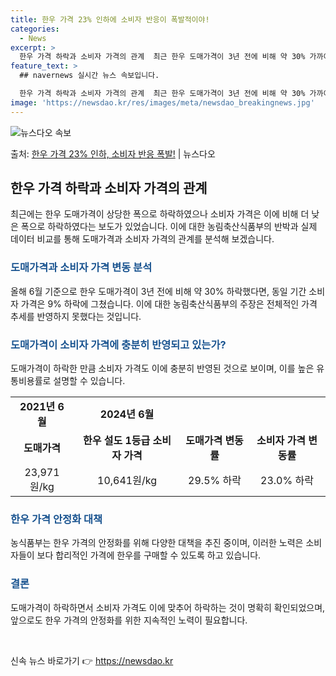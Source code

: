 ```yaml
---
title: 한우 가격 23% 인하에 소비자 반응이 폭발적이야!
categories:
  - News
excerpt: >
  한우 가격 하락과 소비자 가격의 관계  최근 한우 도매가격이 3년 전에 비해 약 30% 가까이 폭락한 반면,…
feature_text: >
  ## navernews 실시간 뉴스 속보입니다.

  한우 가격 하락과 소비자 가격의 관계  최근 한우 도매가격이 3년 전에 비해 약 30% 가까이 폭락한 반면,…
image: 'https://newsdao.kr/res/images/meta/newsdao_breakingnews.jpg'
---
```


![뉴스다오 속보](https://newsdao.kr/res/images/meta/newsdao_breakingnews.jpg)

<p>출처: <a href="https://newsdao.kr/4269" rel="dofollow">한우 가격 23% 인하, 소비자 반응 폭발!</a> | 뉴스다오</p>

<h2 data-ke-size="size26">한우 가격 하락과 소비자 가격의 관계</h2>
<p data-ke-size="size16">최근에는 한우 도매가격이 상당한 폭으로 하락하였으나 소비자 가격은 이에 비해 더 낮은 폭으로 하락하였다는 보도가 있었습니다. 이에 대한 농림축산식품부의 반박과 실제 데이터 비교를 통해 도매가격과 소비자 가격의 관계를 분석해 보겠습니다.</p>

<h3><b><span style="color: #1a5490;">도매가격과 소비자 가격 변동 분석</span></b></h3>
<p data-ke-size="size16">올해 6월 기준으로 한우 도매가격이 3년 전에 비해 약 30% 하락했다면, 동일 기간 소비자 가격은 9% 하락에 그쳤습니다. 이에 대한 농림축산식품부의 주장은 전체적인 가격 추세를 반영하지 못했다는 것입니다.</p>

<h3><b><span style="color: #1a5490;">도매가격이 소비자 가격에 충분히 반영되고 있는가?</span></b></h3>
<p data-ke-size="size16">도매가격이 하락한 만큼 소비자 가격도 이에 충분히 반영된 것으로 보이며, 이를 높은 유통비용률로 설명할 수 있습니다.</p>

<table>
<tbody>
<tr>
<td style="text-align: center; height: 17px;"><b>2021년 6월</b></td>
<td style="text-align: center; height: 17px;"><b>2024년 6월</b></td>
</tr>
<tr>
<td style="text-align: center; height: 17px;"><b>도매가격</b></td>
<td style="text-align: center; height: 17px;"><b>한우 설도 1등급 소비자 가격</b></td>
<td style="text-align: center; height: 17px;"><b>도매가격 변동률</b></td>
<td style="text-align: center; height: 17px;"><b>소비자 가격 변동률</b></td>
</tr>
<tr>
<td style="text-align: center; height: 17px;">23,971원/kg</td>
<td style="text-align: center; height: 17px;">10,641원/kg</td>
<td style="text-align: center; height: 17px;">29.5% 하락</td>
<td style="text-align: center; height: 17px;">23.0% 하락</td>
</tr>
</tbody>
</table>

<h3><b><span style="color: #1a5490;">한우 가격 안정화 대책</span></b></h3>
<p data-ke-size="size16">농식품부는 한우 가격의 안정화를 위해 다양한 대책을 추진 중이며, 이러한 노력은 소비자들이 보다 합리적인 가격에 한우를 구매할 수 있도록 하고 있습니다.</p>

<h3><b><span style="color: #1a5490;">결론</span></b></h3>
<p data-ke-size="size16">도매가격이 하락하면서 소비자 가격도 이에 맞추어 하락하는 것이 명확히 확인되었으며, 앞으로도 한우 가격의 안정화를 위한 지속적인 노력이 필요합니다.</p>
<p data-ke-size="size16">&nbsp;</p> 

신속 뉴스 바로가기 👉 <a href="https://newsdao.kr" rel="dofollow">https://newsdao.kr</a>


